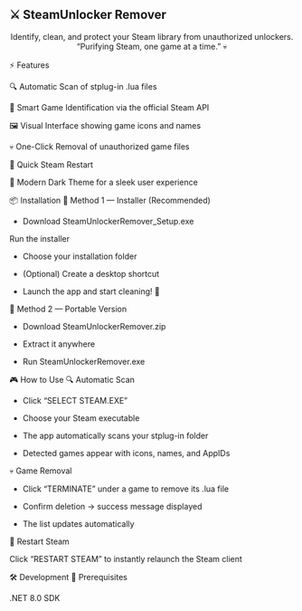 ## ⚔️ SteamUnlocker Remover
<div align="center">

Identify, clean, and protect your Steam library from unauthorized unlockers.
“Purifying Steam, one game at a time.” 💀

</div>
⚡ Features

🔍 Automatic Scan of stplug-in .lua files

🎯 Smart Game Identification via the official Steam API

🖼️ Visual Interface showing game icons and names

💀 One-Click Removal of unauthorized game files

🔄 Quick Steam Restart

🎨 Modern Dark Theme for a sleek user experience

📦 Installation
🧩 Method 1 — Installer (Recommended)

- Download SteamUnlockerRemover_Setup.exe

Run the installer

- Choose your installation folder

- (Optional) Create a desktop shortcut

- Launch the app and start cleaning! 🚀

💼 Method 2 — Portable Version

- Download SteamUnlockerRemover.zip

- Extract it anywhere

- Run SteamUnlockerRemover.exe

🎮 How to Use
🔍 Automatic Scan

- Click “SELECT STEAM.EXE”

- Choose your Steam executable

- The app automatically scans your stplug-in folder

- Detected games appear with icons, names, and AppIDs

💀 Game Removal

- Click “TERMINATE” under a game to remove its .lua file

- Confirm deletion → success message displayed

- The list updates automatically

🔄 Restart Steam

Click “RESTART STEAM” to instantly relaunch the Steam client

🛠️ Development
🧱 Prerequisites

.NET 8.0 SDK
